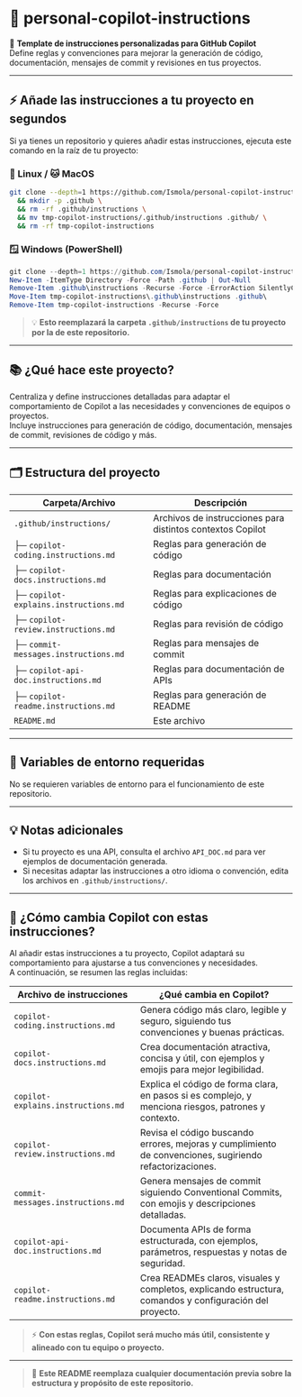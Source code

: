 # 🚀 personal-copilot-instructions

🎯 **Template de instrucciones personalizadas para GitHub Copilot**  
Define reglas y convenciones para mejorar la generación de código, documentación, mensajes de commit y revisiones en tus proyectos.

---

## ⚡ Añade las instrucciones a tu proyecto en segundos

Si ya tienes un repositorio y quieres añadir estas instrucciones, ejecuta este comando en la raíz de tu proyecto:

### 🐧 Linux / 🐱 MacOS

```bash
git clone --depth=1 https://github.com/Ismola/personal-copilot-instructions tmp-copilot-instructions \
  && mkdir -p .github \
  && rm -rf .github/instructions \
  && mv tmp-copilot-instructions/.github/instructions .github/ \
  && rm -rf tmp-copilot-instructions
```

### 🪟 Windows (PowerShell)

```powershell
git clone --depth=1 https://github.com/Ismola/personal-copilot-instructions tmp-copilot-instructions
New-Item -ItemType Directory -Force -Path .github | Out-Null
Remove-Item .github\instructions -Recurse -Force -ErrorAction SilentlyContinue
Move-Item tmp-copilot-instructions\.github\instructions .github\
Remove-Item tmp-copilot-instructions -Recurse -Force
```

> 💡 **Esto reemplazará la carpeta `.github/instructions` de tu proyecto por la de este repositorio.**

---

## 📚 ¿Qué hace este proyecto?

Centraliza y define instrucciones detalladas para adaptar el comportamiento de Copilot a las necesidades y convenciones de equipos o proyectos.  
Incluye instrucciones para generación de código, documentación, mensajes de commit, revisiones de código y más.

---

## 🗂️ Estructura del proyecto

| Carpeta/Archivo                | Descripción                                               |
|--------------------------------|-----------------------------------------------------------|
| `.github/instructions/`        | Archivos de instrucciones para distintos contextos Copilot|
| ├─ `copilot-coding.instructions.md`   | Reglas para generación de código                |
| ├─ `copilot-docs.instructions.md`     | Reglas para documentación                       |
| ├─ `copilot-explains.instructions.md` | Reglas para explicaciones de código              |
| ├─ `copilot-review.instructions.md`   | Reglas para revisión de código                   |
| ├─ `commit-messages.instructions.md`  | Reglas para mensajes de commit                   |
| ├─ `copilot-api-doc.instructions.md`  | Reglas para documentación de APIs                |
| ├─ `copilot-readme.instructions.md`   | Reglas para generación de README                 |
| `README.md`                    | Este archivo                                            |

---

## 🔑 Variables de entorno requeridas

No se requieren variables de entorno para el funcionamiento de este repositorio.

---

## 💡 Notas adicionales

- Si tu proyecto es una API, consulta el archivo `API_DOC.md` para ver ejemplos de documentación generada.
- Si necesitas adaptar las instrucciones a otro idioma o convención, edita los archivos en `.github/instructions/`.

---

## 🧠 ¿Cómo cambia Copilot con estas instrucciones?

Al añadir estas instrucciones a tu proyecto, Copilot adaptará su comportamiento para ajustarse a tus convenciones y necesidades.  
A continuación, se resumen las reglas incluidas:

| Archivo de instrucciones                       | ¿Qué cambia en Copilot?                                                                                 |
|------------------------------------------------|---------------------------------------------------------------------------------------------------------|
| `copilot-coding.instructions.md`               | Genera código más claro, legible y seguro, siguiendo tus convenciones y buenas prácticas.               |
| `copilot-docs.instructions.md`                 | Crea documentación atractiva, concisa y útil, con ejemplos y emojis para mejor legibilidad.             |
| `copilot-explains.instructions.md`             | Explica el código de forma clara, en pasos si es complejo, y menciona riesgos, patrones y contexto.     |
| `copilot-review.instructions.md`               | Revisa el código buscando errores, mejoras y cumplimiento de convenciones, sugiriendo refactorizaciones.|
| `commit-messages.instructions.md`              | Genera mensajes de commit siguiendo Conventional Commits, con emojis y descripciones detalladas.         |
| `copilot-api-doc.instructions.md`              | Documenta APIs de forma estructurada, con ejemplos, parámetros, respuestas y notas de seguridad.         |
| `copilot-readme.instructions.md`               | Crea READMEs claros, visuales y completos, explicando estructura, comandos y configuración del proyecto.|

> ⚡ **Con estas reglas, Copilot será mucho más útil, consistente y alineado con tu equipo o proyecto.**

---

> 📝 **Este README reemplaza cualquier documentación previa sobre la estructura y propósito de este repositorio.**